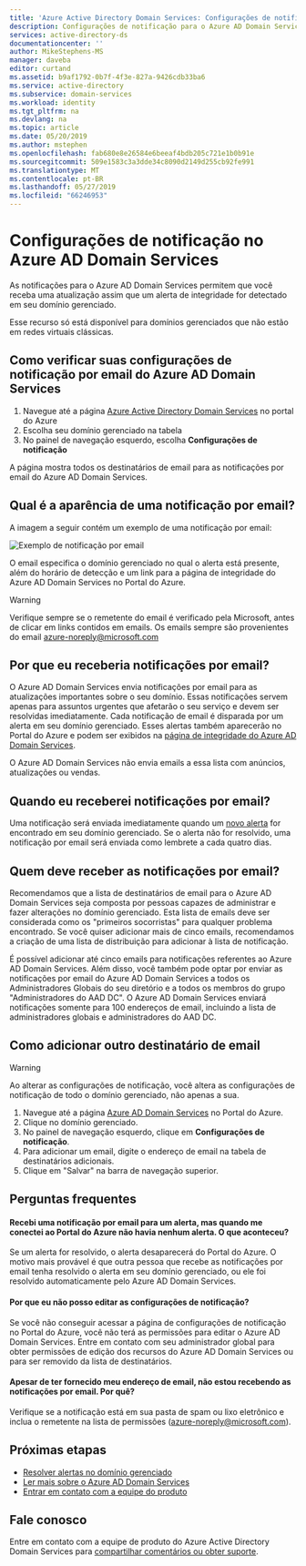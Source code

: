 ```yaml
---
title: 'Azure Active Directory Domain Services: Configurações de notificação | Microsoft Docs'
description: Configurações de notificação para o Azure AD Domain Services
services: active-directory-ds
documentationcenter: ''
author: MikeStephens-MS
manager: daveba
editor: curtand
ms.assetid: b9af1792-0b7f-4f3e-827a-9426cdb33ba6
ms.service: active-directory
ms.subservice: domain-services
ms.workload: identity
ms.tgt_pltfrm: na
ms.devlang: na
ms.topic: article
ms.date: 05/20/2019
ms.author: mstephen
ms.openlocfilehash: fab680e8e26584e6beeaf4bdb205c721e1b0b91e
ms.sourcegitcommit: 509e1583c3a3dde34c8090d2149d255cb92fe991
ms.translationtype: MT
ms.contentlocale: pt-BR
ms.lasthandoff: 05/27/2019
ms.locfileid: "66246953"
---
```

# <a name="notification-settings-in-azure-ad-domain-services"></a>Configurações de notificação no Azure AD Domain Services

As notificações para o Azure AD Domain Services permitem que você receba uma atualização assim que um alerta de integridade for detectado em seu domínio gerenciado.  

Esse recurso só está disponível para domínios gerenciados que não estão em redes virtuais clássicas.


## <a name="how-to-check-your-azure-ad-domain-services-email-notification-settings"></a>Como verificar suas configurações de notificação por email do Azure AD Domain Services

1. Navegue até a página [Azure Active Directory Domain Services](https://portal.azure.com/#blade/HubsExtension/Resources/resourceType/Microsoft.AAD%2FdomainServices) no portal do Azure
2. Escolha seu domínio gerenciado na tabela
3. No painel de navegação esquerdo, escolha **Configurações de notificação**

A página mostra todos os destinatários de email para as notificações por email do Azure AD Domain Services.

## <a name="what-does-an-email-notification-look-like"></a>Qual é a aparência de uma notificação por email?

A imagem a seguir contém um exemplo de uma notificação por email:

![Exemplo de notificação por email](./media/active-directory-domain-services-alerts/email-alert.png)

O email especifica o domínio gerenciado no qual o alerta está presente, além do horário de detecção e um link para a página de integridade do Azure AD Domain Services no Portal do Azure.

> [!WARNING]
> Verifique sempre se o remetente do email é verificado pela Microsoft, antes de clicar em links contidos em emails. Os emails sempre são provenientes do email azure-noreply@microsoft.com


## <a name="why-would-i-receive-email-notifications"></a>Por que eu receberia notificações por email?

O Azure AD Domain Services envia notificações por email para as atualizações importantes sobre o seu domínio.  Essas notificações servem apenas para assuntos urgentes que afetarão o seu serviço e devem ser resolvidas imediatamente. Cada notificação de email é disparada por um alerta em seu domínio gerenciado. Esses alertas também aparecerão no Portal do Azure e podem ser exibidos na [página de integridade do Azure AD Domain Services](check-health.md).

O Azure AD Domain Services não envia emails a essa lista com anúncios, atualizações ou vendas.

## <a name="when-will-i-receive-email-notifications"></a>Quando eu receberei notificações por email?

Uma notificação será enviada imediatamente quando um [novo alerta](troubleshoot-alerts.md) for encontrado em seu domínio gerenciado. Se o alerta não for resolvido, uma notificação por email será enviada como lembrete a cada quatro dias.

## <a name="who-should-receive-the-email-notifications"></a>Quem deve receber as notificações por email?


 Recomendamos que a lista de destinatários de email para o Azure AD Domain Services seja composta por pessoas capazes de administrar e fazer alterações no domínio gerenciado. Esta lista de emails deve ser considerada como os "primeiros socorristas" para qualquer problema encontrado. Se você quiser adicionar mais de cinco emails, recomendamos a criação de uma lista de distribuição para adicionar à lista de notificação.

É possível adicionar até cinco emails para notificações referentes ao Azure AD Domain Services. Além disso, você também pode optar por enviar as notificações por email do Azure AD Domain Services a todos os Administradores Globais do seu diretório e a todos os membros do grupo "Administradores do AAD DC". O Azure AD Domain Services enviará notificações somente para 100 endereços de email, incluindo a lista de administradores globais e administradores do AAD DC.


## <a name="how-to-add-an-additional-email-recipient"></a>Como adicionar outro destinatário de email

> [!WARNING]
> Ao alterar as configurações de notificação, você altera as configurações de notificação de todo o domínio gerenciado, não apenas a sua.

1. Navegue até a página [Azure AD Domain Services](https://portal.azure.com/#blade/HubsExtension/Resources/resourceType/Microsoft.AAD%2FdomainServices) no Portal do Azure.
2. Clique no domínio gerenciado.
3. No painel de navegação esquerdo, clique em **Configurações de notificação**.
4. Para adicionar um email, digite o endereço de email na tabela de destinatários adicionais.
5. Clique em "Salvar" na barra de navegação superior.

## <a name="frequently-asked-questions"></a>Perguntas frequentes

#### <a name="i-received-an-email-notification-for-an-alert-but-when-i-logged-on-to-the-azure-portal-there-was-no-alert-what-happened"></a>Recebi uma notificação por email para um alerta, mas quando me conectei ao Portal do Azure não havia nenhum alerta. O que aconteceu?

Se um alerta for resolvido, o alerta desaparecerá do Portal do Azure. O motivo mais provável é que outra pessoa que recebe as notificações por email tenha resolvido o alerta em seu domínio gerenciado, ou ele foi resolvido automaticamente pelo Azure AD Domain Services.


#### <a name="why-can-i-not-edit-the-notification-settings"></a>Por que eu não posso editar as configurações de notificação?

Se você não conseguir acessar a página de configurações de notificação no Portal do Azure, você não terá as permissões para editar o Azure AD Domain Services. Entre em contato com seu administrador global para obter permissões de edição dos recursos do Azure AD Domain Services ou para ser removido da lista de destinatários.

#### <a name="i-dont-seem-to-be-receiving-email-notifications-even-though-i-provided-my-email-address-why"></a>Apesar de ter fornecido meu endereço de email, não estou recebendo as notificações por email. Por quê?

Verifique se a notificação está em sua pasta de spam ou lixo eletrônico e inclua o remetente na lista de permissões (azure-noreply@microsoft.com).

## <a name="next-steps"></a>Próximas etapas
- [Resolver alertas no domínio gerenciado](troubleshoot-alerts.md)
- [Ler mais sobre o Azure AD Domain Services](overview.md)
- [Entrar em contato com a equipe do produto](contact-us.md)

## <a name="contact-us"></a>Fale conosco
Entre em contato com a equipe de produto do Azure Active Directory Domain Services para [compartilhar comentários ou obter suporte](contact-us.md).
